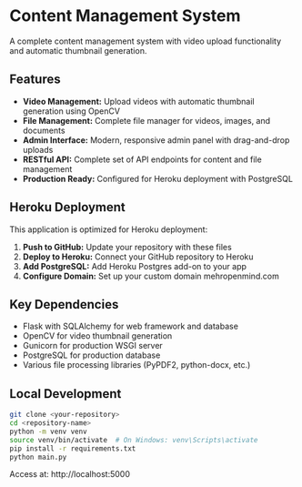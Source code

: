 # Content Management System

A complete content management system with video upload functionality and automatic thumbnail generation.

## Features

- **Video Management:** Upload videos with automatic thumbnail generation using OpenCV
- **File Management:** Complete file manager for videos, images, and documents
- **Admin Interface:** Modern, responsive admin panel with drag-and-drop uploads
- **RESTful API:** Complete set of API endpoints for content and file management
- **Production Ready:** Configured for Heroku deployment with PostgreSQL

## Heroku Deployment

This application is optimized for Heroku deployment:

1. **Push to GitHub:** Update your repository with these files
2. **Deploy to Heroku:** Connect your GitHub repository to Heroku
3. **Add PostgreSQL:** Add Heroku Postgres add-on to your app
4. **Configure Domain:** Set up your custom domain mehropenmind.com

## Key Dependencies

- Flask with SQLAlchemy for web framework and database
- OpenCV for video thumbnail generation
- Gunicorn for production WSGI server
- PostgreSQL for production database
- Various file processing libraries (PyPDF2, python-docx, etc.)

## Local Development

```bash
git clone <your-repository>
cd <repository-name>
python -m venv venv
source venv/bin/activate  # On Windows: venv\Scripts\activate
pip install -r requirements.txt
python main.py
```

Access at: http://localhost:5000
